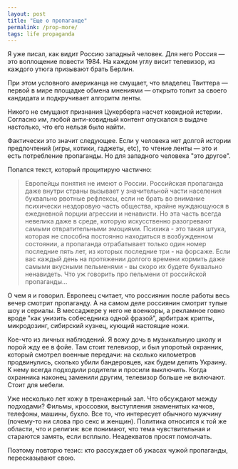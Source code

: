 ```yaml
---
layout: post
title: "Еще о пропаганде"
permalink: /prop-more/
tags: life propaganda
---
```


Я уже писал, как видит Россию западный человек. Для него Россия — это воплощение
повести 1984. На каждом углу висит телевизор, из каждого утюга призывают брать
Берлин.

При этом условного американца не смущает, что владелец Твиттера — первой в мире
площадке обмена мнениями — открыто топит за своего кандидата и подкручивает
алгоритм ленты.

Никого не смущают признания Цукерберга насчет ковидной истерии. Согласно им,
любой анти-ковидный контент опускался в выдаче настолько, что его нельзя было
найти.

Фактически это значит следующее. Если у человека нет долгой истории предпочтений
(игры, котики, гаджеты, etc), то чтение ленты — это и есть потребление
пропаганды. Но для западного человека "это другое".

Попался текст, который процитирую частично:

> Европейцы понятия не имеют о России. Российская пропаганда даже внутри страны
> вызывает у значительной части населения буквально рвотные рефлексы, если не
> брать во внимание психически нездоровую часть общества, крайне нуждающуюся в
> ежедневной порции агрессии и ненависти. Но эта часть всегда невелика даже в
> среде, которую искусственно разогревают самыми отвратительными
> эмоциями. Психика - это такая штука, которая не способна постоянно находиться
> в возбужденном состоянии, а пропаганда отрабатывает только один номер
> последние пять лет, из которых последние три - на форсаже. Если вас каждый
> день на протяжении долгого времени кормить даже самыми вкусными пельменями -
> вы скоро их будете буквально ненавидеть. Что уж говорить про пельмени от
> российской пропаганды...

О чем я и говорил. Европеец считает, что россиянин после работы весь вечер
смотрит пропаганду. А на самом деле россиянин смотрит тупые шоу и сериалы. В
мессаджере у него не военкоры, а рекламное говно вроде "как унизить собеседника
одной фразой", арбитраж крипты, микродозинг, сибирский кузнец, кующий настоящие
ножи.

Кое-что из личных наблюдений. Я вожу дочь в музыкальную школу и порой жду ее в
фойе. Там стоит телевизор, и был упоротый охранник, который смотрел военные
передачи: на сколько километров продвинулись, сколько убили бандеровцев, как
будем делить Украину. К нему всегда подходили родители и просили
выключить. Когда охранника наконец заменили другим, телевизор больше не
включают. Стоит для мебели.

Уже несколько лет хожу в тренажерный зал. Что обсуждают между подходами? Фильмы,
кроссовки, выступления знаменитых качков, телефоны, машины, бухло. Все то, что
интересует обычного мужчину (почему-то ни слова про секс и женщин). Политика
относится к той же области, что и религия: все понимают, что тема чувствительная
и стараются замять, если всплыло. Неадекватов просят помолчать.

Поэтому повторю тезис: кто рассуждает об ужасах чужой пропаганды, пересказывают
свою.
